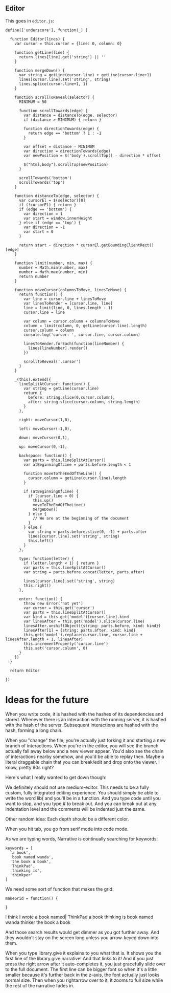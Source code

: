 Editor
------

This goes in `editor.js`:


    define(['underscore'], function(_) {

      function Editor(lines) {
        var cursor = this.cursor = {line: 0, column: 0}

        function getLine(line) {
          return lines[line].get('string') || ''
        }

        function mergeDown() {
          var string = getLine(cursor.line) + getLine(cursor.line+1)
          lines[cursor.line].set('string', string)
          lines.splice(cursor.line+1, 1)
        }

        function scrollToReveal(selector) {
          MINIMUM = 50

          function scrollTowards(edge) {
            var distance = distanceTo(edge, selector)
            if (distance > MINIMUM) { return }

            function directionTowards(edge) {
              return edge == 'bottom' ? 1 : -1
            }

            var offset = distance - MINIMUM
            var direction = directionTowards(edge)
            var newPosition = $('body').scrollTop() - direction * offset

            $("html,body").scrollTop(newPosition)
          }

          scrollTowards('bottom')
          scrollTowards('top')        
        }

        function distanceTo(edge, selector) {
          var cursorEl = $(selector)[0]
          if (!cursorEl) { return }
          if (edge == 'bottom') {
            var direction = 1
            var start = window.innerHeight
          } else if (edge == 'top') {
            var direction = -1
            var start = 0
          }

          return start - direction * cursorEl.getBoundingClientRect()[edge]
        }

        function limit(number, min, max) {
          number = Math.min(number, max)
          number = Math.max(number, min)
          return number
        }

        function moveCursor(columnsToMove, linesToMove) {
          return function() {
            var line = cursor.line + linesToMove
            var linesToRender = [cursor.line, line]
            line = limit(line, 0, lines.length - 1)
            cursor.line = line

            var column = cursor.column + columnsToMove
            column = limit(column, 0, getLine(cursor.line).length)
            cursor.column = column
            console.log('cursor: ', cursor.line, cursor.column)

            linesToRender.forEach(function(lineNumber) {
              lines[lineNumber].render()
            })

            scrollToReveal('.cursor')
          }
        }

        _(this).extend({
          lineSplitAtCursor: function() {          
            var string = getLine(cursor.line)
            return {
              before: string.slice(0,cursor.column),
              after: string.slice(cursor.column, string.length)
            }
          },

          right: moveCursor(1,0),

          left: moveCursor(-1,0),

          down: moveCursor(0,1),

          up: moveCursor(0,-1),

          backspace: function() {
            var parts = this.lineSplitAtCursor()
            var atBeginningOfLine = parts.before.length < 1

            function moveToTheEndOfTheLine() { 
              cursor.column = getLine(cursor.line).length
            }

            if (atBeginningOfLine) {
              if (cursor.line > 0) {
                this.up()
                moveToTheEndOfTheLine()
                mergeDown()
              } else {
                // We are at the beginning of the document
              }
            } else {
              var string = parts.before.slice(0, -1) + parts.after
              lines[cursor.line].set('string', string)
              this.left()
            }
          },

          type: function(letter) {
            if (letter.length < 1) { return }
            var parts = this.lineSplitAtCursor()
            var string = parts.before.concat(letter, parts.after)

            lines[cursor.line].set('string', string)
            this.right()
          },

          enter: function() {
            throw new Error('not yet')
            var cursor = this.get('cursor')
            var parts = this.lineSplitAtCursor()
            var kind = this.get('model')[cursor.line].kind
            var linesAfter = this.get('model').slice(cursor.line)
            linesAfter.unshiftObject({string: parts.before, kind: kind})
            linesAfter[1] = {string: parts.after, kind: kind}
            this.get('model').replace(cursor.line, cursor.line + linesAfter.length + 1, linesAfter)
            this.incrementProperty('cursor.line')
            this.set('cursor.column', 0)
          }
        })
      }

      return Editor

    })

Ideas for the future
====================

When you write code, it is hashed with the hashes of its dependencies and stored. Whenever there is an interaction with the running server, it is hashed with the hash of the server. Subsequent interactions are hashed with the hash, forming a long chain. 

When you "change" the file, you're actually just forking it and starting a new branch of interactions. When you're in the editor, you will see the branch actually fall away below and a new viewer appear. You'd also see the chain of interactions nearby somehow, and you'd be able to replay then. Maybe a literal draggable chain that you can break/edit and drop onto the viewer. I know, pretty 90s right?

Here's what I really wanted to get down though:

We definitely should not use medium-editor. This needs to be a fully custom, fully integrated editing experience. You should simply be able to write the word lib( and you'll be in a function. And you type code until you want to stop, and you type # to break out. And you can break out at any indentation level and the comments will be indented just the same.

Other random idea: Each depth should be a different color. 

When you hit tab, you go from serif mode into code mode.

As we are typing words, Narrative is continually searching for keywords:

    keywords = [
      'a book',
      'book named wanda',
      'the book a book',
      'ThinkPad',
      'thinking is',
      'thinkper'
    ]

We need some sort of function that makes the grid:

    makeGrid = function() {

    }

I think I wrote a book named|
  ThinkPad      a book
  thinking is     book named wanda
  thinker     the book a book

And those search results would get dimmer as you got further away. And they wouldn't stay on the screen long unless you arrow-keyed down into them.

When you type library.give it explains to you what that is. It shows you the first line of the library.give narrative! And that links to it! And if you just press the right arrow after it auto-completes it, you just gracefully slide over to the full document. The first line can be bigger font so when it's a little smaller because it's further back in the z-axis, the font actually just looks normal size. Then when you rightarrow over to it, it zooms to full size while the rest of the narrative fades in.



